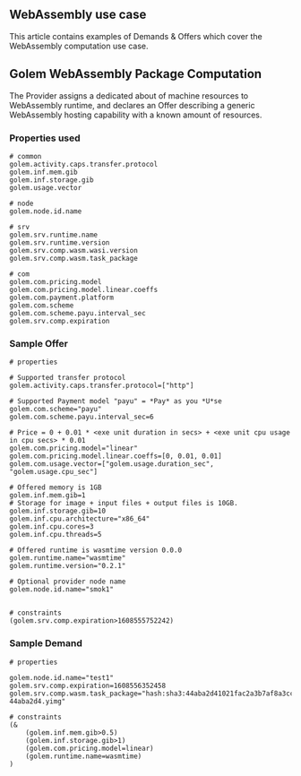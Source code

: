 ## WebAssembly use case

This article contains examples of Demands & Offers which cover the WebAssembly computation use case.

## Golem WebAssembly Package Computation

The Provider assigns a dedicated about of machine resources to WebAssembly runtime, and declares an Offer describing a generic WebAssembly hosting capability with a known amount of resources.

### Properties used
```properties
# common
golem.activity.caps.transfer.protocol
golem.inf.mem.gib
golem.inf.storage.gib
golem.usage.vector

# node
golem.node.id.name

# srv 
golem.srv.runtime.name
golem.srv.runtime.version
golem.srv.comp.wasm.wasi.version
golem.srv.comp.wasm.task_package

# com
golem.com.pricing.model
golem.com.pricing.model.linear.coeffs
golem.com.payment.platform
golem.com.scheme
golem.com.scheme.payu.interval_sec
golem.srv.comp.expiration

```

### Sample Offer

```properties
# properties

# Supported transfer protocol
golem.activity.caps.transfer.protocol=["http"]

# Supported Payment model "payu" = *Pay* as you *U*se
golem.com.scheme="payu"
golem.com.scheme.payu.interval_sec=6

# Price = 0 + 0.01 * <exe unit duration in secs> + <exe unit cpu usage in cpu secs> * 0.01
golem.com.pricing.model="linear"
golem.com.pricing.model.linear.coeffs=[0, 0.01, 0.01]
golem.com.usage.vector=["golem.usage.duration_sec", "golem.usage.cpu_sec"]

# Offered memory is 1GB
golem.inf.mem.gib=1
# Storage for image + input files + output files is 10GB.
golem.inf.storage.gib=10
golem.inf.cpu.architecture="x86_64"
golem.inf.cpu.cores=3
golem.inf.cpu.threads=5

# Offered runtime is wasmtime version 0.0.0
golem.runtime.name="wasmtime"
golem.runtime.version="0.2.1"

# Optional provider node name
golem.node.id.name="smok1"


# constraints
(golem.srv.comp.expiration>1608555752242)
```

### Sample Demand

```properties
# properties

golem.node.id.name="test1"
golem.srv.comp.expiration=1608556352458
golem.srv.comp.wasm.task_package="hash:sha3:44aba2d41021fac2a3b7af8a3ccfc0a3d4a435f9187ea7d5c162035b:http://54.231.6.186:4500/app-44aba2d4.yimg"

# constraints
(&
    (golem.inf.mem.gib>0.5)
    (golem.inf.storage.gib>1)
    (golem.com.pricing.model=linear)
    (golem.runtime.name=wasmtime)
)

```

